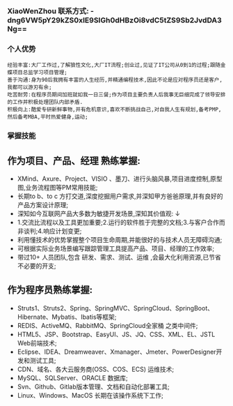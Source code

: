### XiaoWenZhou 联系方式: -dng6VW5pY29kZS0xIE9SIGh0dHBzOi8vdC5tZS9Sb2JvdDA3Ng==

### 个人优势
    经验丰富:大厂工作过,了解狼性文化,大厂IT流程;创业过,见证了IT公司从0到1的过程;跟随金蝶项目总监学习项目管理;
    善于沟通:身为90后我拥有丰富的人生经历,并精通编程技术,因此不论是应对程序员还是客户,我都可以游刃有余;
    吃苦耐劳:在程序员期间加班就如我一日三餐;作为项目主要负责人后我事无巨细完成了领导安排的工作并积极处理团队内部矛盾.
    积极向上:酷爱专研新鲜事物,并有危机意识,喜欢不断挑战自己,对自我人生有规划,备考PMP,然后备考MBA,平时热爱健身,运动;
    
### 掌握技能

 ## 作为项目、产品、经理 熟练掌握: 
 
   - 	XMind、Axure、Project、VISIO 、墨刀、进行头脑风暴,项目进度控制,原型图,业务流程图等PM常用技能;
   - 	长期to b、to c 方打交道,深度挖掘用户需求,并深知甲方爸爸原理,并有良好的产品方案设计原理;
   - 	深知如今互联网产品大多数为敏捷开发场景,深知其价值观: ↓
   - 	1.交流比流程以及工具更加重要;2.运行的软件胜于完整的文档;3.与客户合作而非谈判;4.响应计划变更;
   - 	利用懂技术的优势掌握整个项目生命周期,并能很好的与技术人员无障碍沟通;
   - 	可根据实际业务场景编写跟踪管理工具提高产品、项目、经理的工作效率;
   - 	带过10+ 人员团队,包含 研发、需求、测试、运维 ,会最大化利用资源,已节省不必要的开支;
   
 ## 作为程序员熟练掌握: 
 
   - 	Struts1、Struts2、Spring、SpringMVC、SpringCloud、SpringBoot、Hibernate、Mybatis、Ibatis等框架;
   - 	REDIS、ActiveMQ、RabbitMQ、SpringCloud全家桶 之类中间件;
   - 	HTML5、JSP、Bootstrap、EasyUI、JS、JQ、CSS、XML、EL、JSTL Web前端技术;
   - 	Eclipse、IDEA、Dreamweaver、Xmanager、Jmeter、PowerDesigner开发和测试工具;
   - 	CDN、域名、各大云服务商(OSS、COS、ECS) 运维技术;
   - 	MySQL、SQLServer、ORACLE 数据库;
   - 	Svn、Github、Gitlab版本管理、文档和自动化部署工具;
   - 	Linux、Windows、MacOS 长期在该操作系统下工作;
